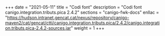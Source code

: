 +++
date        = "2021-05-11"
title       = "Codi font"
description = "Codi font canigo.integration.tributs.pica 2.4.2"
sections    = "canigo-fwk-docs"
enllac		= "https://hudson.intranet.gencat.cat/nexus/repository/canigo-maven2/cat/gencat/ctti/canigo.integration.tributs.pica/2.4.2/canigo.integration.tributs.pica-2.4.2-sources.jar"
weight		= 1
+++
